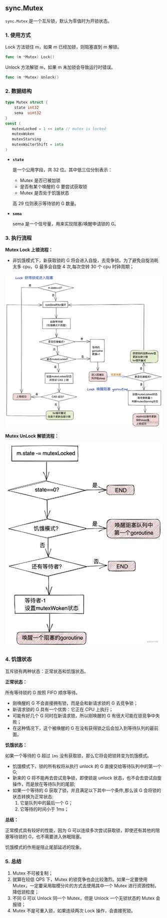 ## sync.Mutex

`sync.Mutex` 是一个互斥锁，默认为零值时为开锁状态。

### 1. 使用方式

Lock 方法锁住 m，如果 m 已经加锁，则阻塞直到 m 解锁。

```go
func (m *Mutex) Lock()
```

Unlock 方法解锁 m，如果 m 未加锁会导致运行时错误。

```go
func (m *Mutex) Unlock()
```

### 2. 数据结构

```go
type Mutex struct {
    state int32
    sema  uint32
}
const (
   mutexLocked = 1 << iota // mutex is locked
   mutexWoken
   mutexStarving
   mutexWaiterShift = iota
)
```

- **`state`**

  是一个公用字段，共 32 位。其中低三位分别表示：

  - Mutex 是否已被加锁
  - 是否有某个唤醒的 G 要尝试获取锁
  - Mutex 是否处于饥饿状态

  高 29 位则表示等待锁的 G 数量。

- **`sema`**

  sema 是一个信号量，用来实现阻塞/唤醒申请锁的 G。

### 3. 执行流程

**Mutex Lock 上锁流程：**

- 非饥饿模式下，新获取锁的 G 将会进入自旋，去竞争锁。为了避免自旋消耗太多 cpu，G 最多会自旋 4 次,每次空转 30 个 cpu 时钟周期；

![syncMutexLock](../../../assets/go/syncMutexLock.webp)

**Mutex UnLock 解锁流程：**

![syncMutexUnlock](../../../assets/go/syncMutexUnlock.webp)

### 4. 饥饿状态

互斥锁有两种状态：正常状态和饥饿状态。

**正常状态：**

所有等待锁的 G 按照 FIFO 顺序等待。

- 刚唤醒的 G 不会直接拥有锁，而是会和新请求锁的 G 去竞争锁；
- 新请求锁的 G 具有一个优势：它正在 CPU 上执行；
- 可能有好几个 G 同时在新请求锁，所以刚唤醒的 G 有很大可能在锁竞争中失败；
- 在这种情况下，这个被唤醒的 G 在没有获得锁之后会加入到等待队列的最前面。

**饥饿状态：**

如果一个等待的 G 超过 `1ms` 没有获取锁，那么它将会把锁转变为饥饿模式。

- 饥饿模式下，锁的所有权将从执行 unlock 的 G 直接交给等待队列中的第一个 G;
- 新来的 G 将不能再去尝试竞争锁，即使锁是 unlock 状态，也不会去尝试自旋操作，而是放在等待队列的尾部;
- 如果一个等待的 G 获取了锁，并且满足以下其中一个条件,那么该 G 会将锁的状态转换为正常状态:
  1. 它是队列中的最后一个 G；
  2. 它等待的时间小于 1ms；

**总结：**

正常模式具有较好的性能，因为 G 可以连续多次尝试获取锁，即使还有其他的阻塞等待锁的 G，也不需要进入休眠阻塞。

饥饿模式的作用是阻止尾部延迟的现象。

### 5. 总结

1. Mutex 不可被复制；
2. 就算在较低 QPS 下，Mutex 的锁竞争也会比较激烈。如果一定要使用 Mutex，一定要采用取模分片的方式去使用其中一个 Mutex 进行资源控制，降低锁粒度；
3. 不同 G 可以 Unlock 同一个 Mutex，但是 Unlock 一个无锁状态的 Mutex 会报错；
4. Mutex 不是可重入锁，如果连续两次 Lock 操作，会直接死锁。

